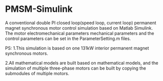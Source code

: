 # PMSM-Simulink
A conventional double PI closed loop(speed loop, current loop)  permanent magnet synchronous motor control simulation based on Matlab Simulink.
The motor electromechanical parameters mechanical parameters  and the control parameters can be set in the ParameterSetting.m files.

PS:
1.This simulation is based on one 131kW interior permanent magnet synchronous motors.

2.All mathematical models are built based on mathematical models, and the simulation of multiple three-phase motors can be built by copying the submodules of multiple motors.
